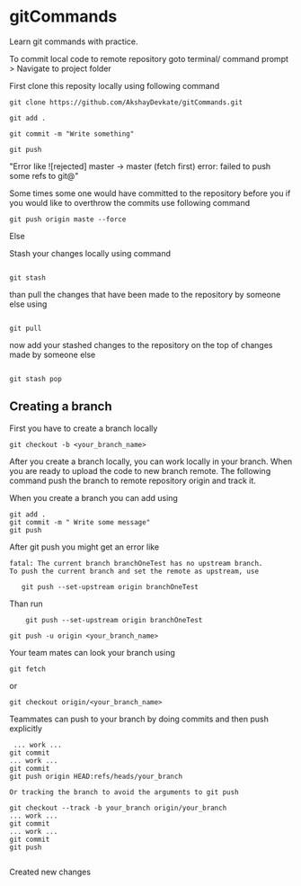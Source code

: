 # gitCommands

Learn git commands with practice. 

To commit local code to remote repository 
 goto terminal/ command prompt > Navigate to project folder 
 
 First clone this reposity locally using following command 
 
 ```
 git clone https://github.com/AkshayDevkate/gitCommands.git
 
 git add .
 
 git commit -m "Write something"
 
 git push 
 ```
 
 "Error like
 ![rejected] master -> master (fetch first)
 error: failed to push some refs to git@"
 
 Some times some one would have committed to the repository before you if you would like to overthrow the commits use following command 
 
 ```
 git push origin maste --force 
 
 ```
 
 Else 
 
 Stash your changes locally using command 
 ```
 
 git stash
 ```
 
 than pull the changes that have been made to the repository by someone else using 
 ```
 
 git pull 
 ```
 
 now add your stashed changes to the repository on the top of changes made by someone else 
 ```
 
 git stash pop 
 ```
 
 ## Creating a branch 
 
 First you have to create a branch locally 
 
 ```
 git checkout -b <your_branch_name>
 ```
 
 After you create a branch locally, you can work locally in your branch. When you are ready to upload the code to new branch remote. The following command push the branch to remote repository origin and track it.
 
 When you create a branch you can add using 
 
 ```
 git add .
 git commit -m " Write some message"
 git push
 ```
 
 After git push you might get an error like 
 ```
 fatal: The current branch branchOneTest has no upstream branch.
To push the current branch and set the remote as upstream, use

    git push --set-upstream origin branchOneTest
 ```
 Than run 
 
 ```
     git push --set-upstream origin branchOneTest
 ```
 
 ```
 git push -u origin <your_branch_name>
 ```
 
 Your team mates can look your branch using 
 
 ```
 git fetch
 ```
 or
 ```
 git checkout origin/<your_branch_name>
 ```
 
 
 Teammates can push to your branch by doing commits and then push explicitly
 
``` 
 ... work ...
git commit
... work ...
git commit
git push origin HEAD:refs/heads/your_branch

Or tracking the branch to avoid the arguments to git push

git checkout --track -b your_branch origin/your_branch
... work ...
git commit
... work ...
git commit
git push
 
```

Created new changes

